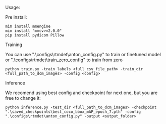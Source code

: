 Usage:

Pre install:

```
mim install mmengine
mim install "mmcv>=2.0.0"
pip install pydicom Pillow
```

Training 

You can use ".\configs\rtmdet\anton_config.py" to train or finetuned model or ".\configs\rtmdet\train_zero_config" to train from zero
```
python train.py -train_labels <full_csv_file_path> -train_dir <full_path_to_dcm_images> -config <config>
```

Inference

We recomend using best config and checkpoint for next one, but you are free to change it:

```
python inference.py -test_dir <full_path_to_dcm_images> -checkpoint ".\saved_checkpoints\best_coco_bbox_mAP_epoch_7.pth" -config ".\configs\rtmdet\anton_config.py" -output <output_folder>
```